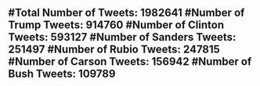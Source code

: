 #Total Number of Tweets: 1982641 
#Number of Trump Tweets: 914760
#Number of Clinton Tweets: 593127
#Number of Sanders Tweets: 251497
#Number of Rubio Tweets: 247815
#Number of Carson Tweets: 156942
#Number of Bush Tweets: 109789
---
